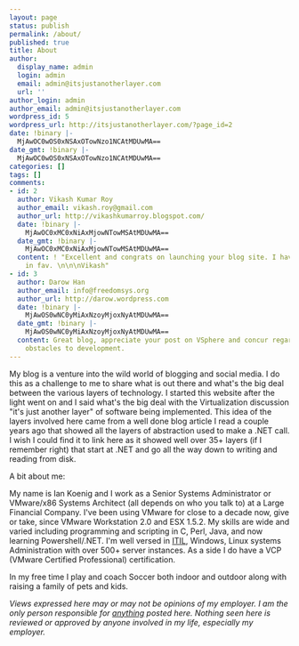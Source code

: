 ```yaml
---
layout: page
status: publish
permalink: /about/
published: true
title: About
author:
  display_name: admin
  login: admin
  email: admin@itsjustanotherlayer.com
  url: ''
author_login: admin
author_email: admin@itsjustanotherlayer.com
wordpress_id: 5
wordpress_url: http://itsjustanotherlayer.com/?page_id=2
date: !binary |-
  MjAwOC0wOS0xNSAxOTowNzo1NCAtMDUwMA==
date_gmt: !binary |-
  MjAwOC0wOS0xNSAxOTowNzo1NCAtMDUwMA==
categories: []
tags: []
comments:
- id: 2
  author: Vikash Kumar Roy
  author_email: vikash.roy@gmail.com
  author_url: http://vikashkumarroy.blogspot.com/
  date: !binary |-
    MjAwOC0xMC0xNiAxMjowNTowMSAtMDUwMA==
  date_gmt: !binary |-
    MjAwOC0xMC0xNiAxMjowNTowMSAtMDUwMA==
  content: ! "Excellent and congrats on launching your blog site. I have added it
    in fav. \n\n\nVikash"
- id: 3
  author: Darow Han
  author_email: info@freedomsys.org
  author_url: http://darow.wordpress.com
  date: !binary |-
    MjAwOS0wNC0yMiAxNzoyMjoxNyAtMDUwMA==
  date_gmt: !binary |-
    MjAwOS0wNC0yMiAxNzoyMjoxNyAtMDUwMA==
  content: Great blog, appreciate your post on VSphere and concur regarding removing
    obstacles to development.
---
```

My blog is a venture into the wild world of blogging and social media.  I do this as a challenge to me to share what is out there and what's the big deal between the various layers of technology.  I started this website after the light went on and I said what's the big deal with the Virtualization discussion "it's just another layer" of software being implemented.  This idea of the layers involved here came from a well done blog article I read a couple years ago that showed all the layers of abstraction used to make a .NET call.   I wish I could find it to link here as it showed well over 35+ layers (if I remember right) that start at .NET and go all the way down to writing and reading from disk.

A bit about me:

My name is Ian Koenig and I work as a Senior Systems Administrator or VMware/x86 Systems Architect (all depends on who you talk to) at a Large Financial Company.   I've been using VMware for close to a decade now, give or take, since VMware Workstation 2.0 and ESX 1.5.2.   My skills are wide and varied including programming and scripting in C, Perl, Java, and now learning Powershell/.NET.  I'm well versed in [ITIL], Windows, Linux systems Administration with over 500+ server instances.   As a side I do have a VCP (VMware Certified Professional) certification.

In my free time I play and coach Soccer both indoor and outdoor along with raising a family of pets and kids.

<em>Views expressed here may or may not be opinions of my employer.  I am the only person responsible for <span style="text-decoration: underline;">anything</span> posted here.   Nothing seen here is reviewed or approved by anyone involved in my life, especially my employer.</em>

[ITIL]: http://www.itil-officialsite.com/home/home.asp
